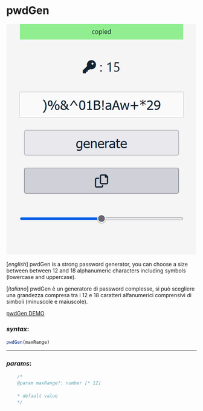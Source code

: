 # pwdGen 

![pwdgen_picture](./readme.jpg)

[*english*]
pwdGen is a strong password generator, you can choose a size between
between 12 and 18 alphanumeric characters including symbols (lowercase and uppercase).

[*italiano*]
pwdGen è un generatore di password complesse, si può scegliere una grandezza compresa
tra i 12 e 18 caratteri alfanumerici comprensivi di simboli (minuscole e maiuscole).

[pwdGen DEMO](https://marcellopagano.github.io/pwdGen/)

### *syntax*:
``` javascript
pwdGen(maxRange)
```

---

### *params*:

``` javascript
    /*
    @param maxRange?: number [* 12]

    * default value
    */
```


